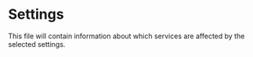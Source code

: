 # Settings
This file will contain information about which services are affected by the selected settings.

